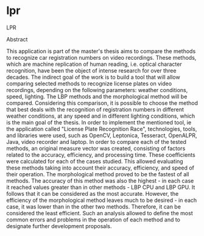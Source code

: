 # lpr
LPR

Abstract

This application is part of the master's thesis aims to compare the methods to recognize car registration numbers on video recordings. These methods, which are machine replication of human reading, i.e. optical character recognition, have been the object of intense research for over three decades.
The indirect goal of the work is to build a tool that will allow comparing selected methods to recognize license plates on video recordings, depending on the following parameters: weather conditions, speed, lighting. The LBP methods and the morphological method will be compared. Considering this comparison, it is possible to choose the method that best deals with the recognition of registration numbers in different weather conditions, at any speed and in different lighting conditions, which is the main goal of the thesis.
In order to implement the mentioned tool, ie the application called "License Plate Recognition Race", technologies, tools, and libraries were used, such as OpenCV, Leptonica, Tesseract, OpenALPR, Java, video recorder and laptop.
In order to compare each of the tested methods, an original measure vector was created, consisting of factors related to the accuracy, efficiency, and processing time. These coefficients were calculated for each of the cases studied. This allowed evaluating these methods taking into account their accuracy, efficiency, and speed of their operation.
The morphological method proved to be the fastest of all methods. The accuracy of this method was also the highest - in each case it reached values ​​greater than in other methods - LBP CPU and LBP GPU. It follows that it can be considered as the most accurate. However, the efficiency of the morphological method leaves much to be desired - in each case, it was lower than in the other two methods. Therefore, it can be considered the least efficient.
Such an analysis allowed to define the most common errors and problems in the operation of each method and to designate further development proposals.
